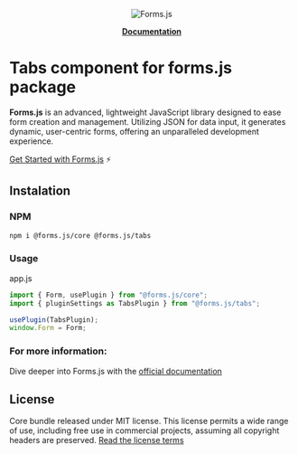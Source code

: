 <div align="center">

![Forms.js](https://github.com/form-js/forms.js/tree/master/docs/formsjs-banner.png)

</div>

<p align="center">
    <a href="https://github.com/form-js/forms.js/tree/master/docs/v1/getting-started"><b>Documentation</b></a>
</p>

# Tabs component for forms.js package

**Forms.js** is an advanced, lightweight JavaScript library designed to ease form creation and management. Utilizing JSON for data input, it generates dynamic, user-centric forms, offering an unparalleled development experience.

[Get Started with Forms.js](https://github.com/form-js/forms.js/tree/master/docs/v1/getting-started) ⚡️

<h2 id="instalation">Instalation</h2>

### NPM

```bash
npm i @forms.js/core @forms.js/tabs
```

### Usage

app.js
```js
import { Form, usePlugin } from "@forms.js/core";
import { pluginSettings as TabsPlugin } from "@forms.js/tabs";

usePlugin(TabsPlugin);
window.Form = Form;
```

### For more information:

Dive deeper into Forms.js with the [official documentation](https://github.com/form-js/forms.js/tree/master/docs/v1/getting-started)

<h2 id="license">License</h2>

Core bundle released under MIT license. This license permits a wide range of use, including free use in commercial projects, assuming all copyright headers are preserved. [Read the license terms](https://opensource.org/license/mit/)
